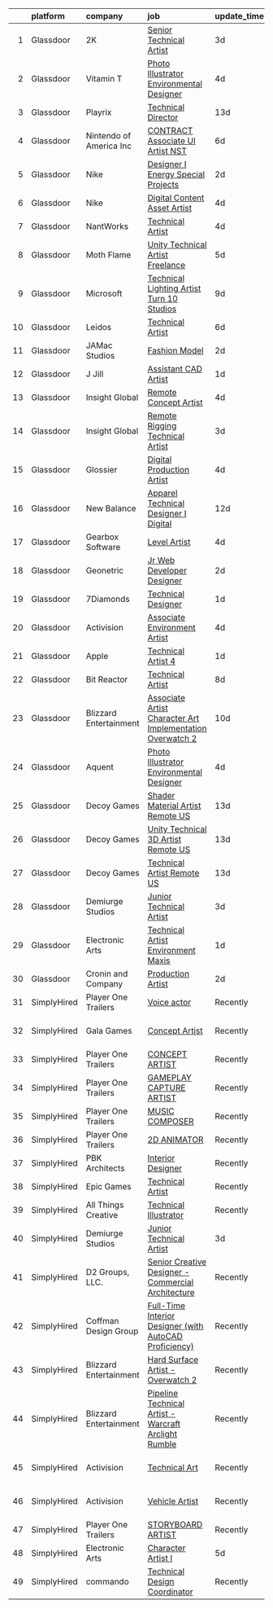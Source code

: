 

|    | platform    | company                 | job                                                                                                                                                                                                                                                                                                                                                                                                                                                                                                                                                                                                                                                                                                                                                                                                                                                                                                                                                                                                                                                                                                                                                                                                                                                                                                                    | update_time   | location             |
|---:|:------------|:------------------------|:-----------------------------------------------------------------------------------------------------------------------------------------------------------------------------------------------------------------------------------------------------------------------------------------------------------------------------------------------------------------------------------------------------------------------------------------------------------------------------------------------------------------------------------------------------------------------------------------------------------------------------------------------------------------------------------------------------------------------------------------------------------------------------------------------------------------------------------------------------------------------------------------------------------------------------------------------------------------------------------------------------------------------------------------------------------------------------------------------------------------------------------------------------------------------------------------------------------------------------------------------------------------------------------------------------------------------|:--------------|:---------------------|
|  1 | Glassdoor   | 2K                      | [Senior Technical Artist](https://www.glassdoor.com/partner/jobListing.htm?pos=128&ao=1136043&s=58&guid=0000018354a2f8469646155f85ff4220&src=GD_JOB_AD&t=SR&vt=w&ea=1&cs=1_d99acdca&cb=1663572310446&jobListingId=1008143333430&jrtk=3-0-1gdaa5u37jc9t801-1gdaa5u3qmbjh800-c9e68923315849ab-)                                                                                                                                                                                                                                                                                                                                                                                                                                                                                                                                                                                                                                                                                                                                                                                                                                                                                                                                                                                                                          | 3d            | Sparks Glencoe, MD   |
|  2 | Glassdoor   | Vitamin T               | [Photo Illustrator   Environmental Designer](https://www.glassdoor.com/partner/jobListing.htm?pos=106&ao=1110586&s=58&guid=0000018354a2f8469646155f85ff4220&src=GD_JOB_AD&t=SR&vt=w&cs=1_4a745d85&cb=1663572310445&jobListingId=1008140227186&cpc=AC285F3A3ECA6BB0&jrtk=3-0-1gdaa5u37jc9t801-1gdaa5u3qmbjh800-42777e14dc838ac7--6NYlbfkN0DMrcEu7yrtATojKJA7cEzGQ3FdRGWLh0CZQInL4ECGI6k5tN82kdM0OKoro5eXmjoru7Ml-LdBgCWT7RVqghaEdmJ595VS3qAkYMjVkLq00zYQDHcYxl02xao_YJRJiGzSp8fQPDhBydiiRqZysuAVggFAf9Rp9SCC_CSDjwiKhODPv4GJEMDoQ_2eFt9K73n1nCGu4DCzChMlWaIXLzbRtiGLHQqUMqbkqf5X6bHoTboMFUgVPcPhdh9ykUphYjw59dofjUOJ5-qAV4hgbLRYtSLCgvNDvUn8eMPqSQpuMTBMjir1dGqjkEDjSlxPvIxZsc8ifP5E0cIkrRwlxpfuDhnj_EIB1UtYZxbMsADSc5Est13NjmTqNtO9R1yvtG3MB85UCC4DUalMKTDD7X-vaeqCnX-wAY5z0ReBPwczQ3WZTxU5k8WFXYzZqsSQgoAK6PHBrluykK9sJ1CU7JDmVw63yGHevFY%3D)                                                                                                                                                                                                                                                                                                                                                                                                                                                                         | 4d            | Remote               |
|  3 | Glassdoor   | Playrix                 | [Technical Director](https://www.glassdoor.com/partner/jobListing.htm?pos=124&ao=1136043&s=58&guid=0000018354a2f8469646155f85ff4220&src=GD_JOB_AD&t=SR&vt=w&cs=1_f90d56be&cb=1663572310446&jobListingId=1008118610380&jrtk=3-0-1gdaa5u37jc9t801-1gdaa5u3qmbjh800-ceefc357e52adf93-)                                                                                                                                                                                                                                                                                                                                                                                                                                                                                                                                                                                                                                                                                                                                                                                                                                                                                                                                                                                                                                    | 13d           | Remote               |
|  4 | Glassdoor   | Nintendo of America Inc | [CONTRACT   Associate UI Artist  NST ](https://www.glassdoor.com/partner/jobListing.htm?pos=109&ao=1136043&s=58&guid=0000018354a2f8469646155f85ff4220&src=GD_JOB_AD&t=SR&vt=w&cs=1_347eb15b&cb=1663572310446&jobListingId=1008135020772&jrtk=3-0-1gdaa5u37jc9t801-1gdaa5u3qmbjh800-36b8008bbe381faa-)                                                                                                                                                                                                                                                                                                                                                                                                                                                                                                                                                                                                                                                                                                                                                                                                                                                                                                                                                                                                                  | 6d            | Redmond, WA          |
|  5 | Glassdoor   | Nike                    | [Designer I  Energy   Special Projects](https://www.glassdoor.com/partner/jobListing.htm?pos=123&ao=1136043&s=58&guid=0000018354a2f8469646155f85ff4220&src=GD_JOB_AD&t=SR&vt=w&cs=1_008c7607&cb=1663572310446&jobListingId=1008145293517&jrtk=3-0-1gdaa5u37jc9t801-1gdaa5u3qmbjh800-bf9807f383f8e614-)                                                                                                                                                                                                                                                                                                                                                                                                                                                                                                                                                                                                                                                                                                                                                                                                                                                                                                                                                                                                                 | 2d            | Boston, MA           |
|  6 | Glassdoor   | Nike                    | [Digital Content Asset Artist](https://www.glassdoor.com/partner/jobListing.htm?pos=111&ao=1136043&s=58&guid=0000018354a2f8469646155f85ff4220&src=GD_JOB_AD&t=SR&vt=w&cs=1_1915fcb2&cb=1663572310446&jobListingId=1008139811840&jrtk=3-0-1gdaa5u37jc9t801-1gdaa5u3qmbjh800-171d43c18cb6b526-)                                                                                                                                                                                                                                                                                                                                                                                                                                                                                                                                                                                                                                                                                                                                                                                                                                                                                                                                                                                                                          | 4d            | Beaverton, OR        |
|  7 | Glassdoor   | NantWorks               | [Technical Artist](https://www.glassdoor.com/partner/jobListing.htm?pos=126&ao=1136043&s=58&guid=0000018354a2f8469646155f85ff4220&src=GD_JOB_AD&t=SR&vt=w&cs=1_cd4eda90&cb=1663572310446&jobListingId=1008139954937&jrtk=3-0-1gdaa5u37jc9t801-1gdaa5u3qmbjh800-eac0bc882fb05c56-)                                                                                                                                                                                                                                                                                                                                                                                                                                                                                                                                                                                                                                                                                                                                                                                                                                                                                                                                                                                                                                      | 4d            | El Segundo, CA       |
|  8 | Glassdoor   | Moth   Flame            | [Unity Technical Artist  Freelance](https://www.glassdoor.com/partner/jobListing.htm?pos=110&ao=1136043&s=58&guid=0000018354a2f8469646155f85ff4220&src=GD_JOB_AD&t=SR&vt=w&ea=1&cs=1_4e65bbe4&cb=1663572310446&jobListingId=1008136977965&jrtk=3-0-1gdaa5u37jc9t801-1gdaa5u3qmbjh800-5ec2338b2d417aff-)                                                                                                                                                                                                                                                                                                                                                                                                                                                                                                                                                                                                                                                                                                                                                                                                                                                                                                                                                                                                                | 5d            | New York, NY         |
|  9 | Glassdoor   | Microsoft               | [Technical Lighting Artist   Turn 10 Studios](https://www.glassdoor.com/partner/jobListing.htm?pos=117&ao=1136043&s=58&guid=0000018354a2f8469646155f85ff4220&src=GD_JOB_AD&t=SR&vt=w&cs=1_26629e96&cb=1663572310446&jobListingId=1008129981036&jrtk=3-0-1gdaa5u37jc9t801-1gdaa5u3qmbjh800-4918a6e6feee778c-)                                                                                                                                                                                                                                                                                                                                                                                                                                                                                                                                                                                                                                                                                                                                                                                                                                                                                                                                                                                                           | 9d            | Redmond, WA          |
| 10 | Glassdoor   | Leidos                  | [Technical Artist](https://www.glassdoor.com/partner/jobListing.htm?pos=101&ao=1110586&s=58&guid=0000018354a2f8469646155f85ff4220&src=GD_JOB_AD&t=SR&vt=w&cs=1_c5947ac1&cb=1663572310442&jobListingId=1008135294225&cpc=292036AD7E8A5303&jrtk=3-0-1gdaa5u37jc9t801-1gdaa5u3qmbjh800-d06de7a4ebd96c9d--6NYlbfkN0CZUO70VSdYKA8PR3jfrSh5ljhqJhfDt0PzQCMubt8cRihWbmqO_-Ccw6DGinMZCyJzs5x5pSWXsLw9cYoBeQ9g5l78hujpUU9c8QSHLT6Cd0fp6FxCE9o2hPDtrdGG6iXMvK6uOWRLq6-e_ySAAhRdnSoCjCSOkuQV_4vHOebLxslhHk-kjK7-KovB4HnbuhYvmRU97lSrDi5PkHPa4YQsAB0MsbL9B4oIUYYAt_q5ZVokfFfIUqksggaFaoWdki2FnDm5RJoJMYv68UWA4AcXKbEbKr3NF7kjNmP2X1u5eqIsqSNY58_-O2dKzMcgPXRFVs05KjdZ06zsCXt5pyKPId36_T3QJYP84kadbp7UXoSWfIDPBNoT9fKwj_YK76EGDhW47LU-ZqVklQpvLcWmrPNPFP_Yq5ECyvDW0-pYXBr6CpTKn8B-sJ-v4FPBeahTY_QGZfh_CIjPgUeVrlHgbXVn5ZRDIRX40oP6XLkZ9_X97qkjHCmE3-oKHvVbB819o_Pv9tXqWvXkqUVpl2Ssh2IdL0hY0CDlZ7JlnGZSTF7Kbz2GxjWtE-KM2cO562eyhYA5yMRw4pP3WdqgjfhI6uJSE4dkWFLXCrQTK5rT7g%3D%3D)                                                                                                                                                                                                                                                                                                                                                     | 6d            | Reston, VA           |
| 11 | Glassdoor   | JAMac Studios           | [Fashion Model](https://www.glassdoor.com/partner/jobListing.htm?pos=118&ao=1136043&s=58&guid=0000018354a2f8469646155f85ff4220&src=GD_JOB_AD&t=SR&vt=w&ea=1&cs=1_4f679e70&cb=1663572310446&jobListingId=1008145908102&jrtk=3-0-1gdaa5u37jc9t801-1gdaa5u3qmbjh800-a79aa7d9a4e8ba49-)                                                                                                                                                                                                                                                                                                                                                                                                                                                                                                                                                                                                                                                                                                                                                                                                                                                                                                                                                                                                                                    | 2d            | Hollywood, CA        |
| 12 | Glassdoor   | J Jill                  | [Assistant CAD Artist](https://www.glassdoor.com/partner/jobListing.htm?pos=113&ao=1136043&s=58&guid=0000018354a2f8469646155f85ff4220&src=GD_JOB_AD&t=SR&vt=w&cs=1_aaec6abf&cb=1663572310446&jobListingId=1008146395044&jrtk=3-0-1gdaa5u37jc9t801-1gdaa5u3qmbjh800-83c73653603536e4-)                                                                                                                                                                                                                                                                                                                                                                                                                                                                                                                                                                                                                                                                                                                                                                                                                                                                                                                                                                                                                                  | 1d            | Quincy, MA           |
| 13 | Glassdoor   | Insight Global          | [Remote Concept Artist](https://www.glassdoor.com/partner/jobListing.htm?pos=104&ao=1110586&s=58&guid=0000018354a2f8469646155f85ff4220&src=GD_JOB_AD&t=SR&vt=w&cs=1_4d5e0867&cb=1663572310444&jobListingId=1008139690174&cpc=8795CF9063CD573D&jrtk=3-0-1gdaa5u37jc9t801-1gdaa5u3qmbjh800-2b0e9ba5bec63c0a--6NYlbfkN0BKkHZu3wF05EeDimN_p6sYpKCMArvwa95YdH7UpkaBCqc7l59ErwqcyE8VoIfttn7izDPnG9RTw471fF0tc_E7kS3rvaL6PT4o8lLBk2bnATl0bamSrPBxyfMvurTIHTEf26yLwcrYYzMKqHXxwpnoS1v-5K02P9w-6ImfEgw4smwOOOQaDPaM41r-xtnKJcTn2sX-mYaTxtnXx4IzmEm0m7RjBFqwQaNGwU9CCDCqC_nbb3iaUJbwwqSS42oAJ60lNpTT_EYy1Dimqivz7mHOSb_WxHygOu1J5FrsBtIswFlQlluxP_JiIbofI1KSx5eBmnYa5eGSHdsMrGo054TqTF6RsHfmJN_E_abJX6wRSlYn1R4TiATMdHBDuk-QWjpKhxGfNx2RIymAaYH0fUoMqqVAboM-o-wPfEO2-3MpkhI5uZ7j0M_D4bHjACCXBKpfzbrKLhU9r9rQM0YyRme5cjUx4V6o0XTEGHl_hLjq5w%3D%3D)                                                                                                                                                                                                                                                                                                                                                                                                                                                                                | 4d            | Burlingame, CA       |
| 14 | Glassdoor   | Insight Global          | [Remote Rigging Technical Artist](https://www.glassdoor.com/partner/jobListing.htm?pos=105&ao=1110586&s=58&guid=0000018354a2f8469646155f85ff4220&src=GD_JOB_AD&t=SR&vt=w&cs=1_960a879b&cb=1663572310445&jobListingId=1008143738306&cpc=F41FEAB56D215062&jrtk=3-0-1gdaa5u37jc9t801-1gdaa5u3qmbjh800-4f9d781f1aec294e--6NYlbfkN0BKkHZu3wF05EeDimN_p6sYpKCMArvwa95YdH7UpkaBCqc7l59ErwqcyE8VoIfttn4TBTZz3H0_2r_FOnyuKsjuN2WIcIL2Uajy_MU66JEexMSVXct9zLSgXuCU_JCOloJfibz8cgsaRAUfoA_BpCsVxvhQ9InGiuq1w4CYZwevGqUiEtXer-eAUnbhzHuybXzngAdv-zD19qf9IbtKHZGCk0NvrOdVqpog1gLzHmqNUqb2qNoPToy0mq0cbVIscBDiepGwFSdkSxYjrR8UdWnA8c5GgseHuje_KWYz_2GHsbvWNxjUTdNLhZKbkBEwOE2DOxclhX5M_Rpagixorkb48c9DCYkY9t526vVJwaFu6Y2HgXksv2jD7IQEB6J6cYqQW914QBLCGAmMVDE7ZKb_zcrxonO6TphYWjl5U59qSzaDE0WFhTF1ZfGLFktXhdMJDn0TYmfbIK3GWYpWXfY7V1Cukek9BbYmMkolnoVylg%3D%3D)                                                                                                                                                                                                                                                                                                                                                                                                                                                                      | 3d            | Burlingame, CA       |
| 15 | Glassdoor   | Glossier                | [Digital Production Artist](https://www.glassdoor.com/partner/jobListing.htm?pos=130&ao=1136043&s=58&guid=0000018354a2f8469646155f85ff4220&src=GD_JOB_AD&t=SR&vt=w&cs=1_ccc61c3a&cb=1663572310446&jobListingId=1008139888461&jrtk=3-0-1gdaa5u37jc9t801-1gdaa5u3qmbjh800-1df7acf11fe1e211-)                                                                                                                                                                                                                                                                                                                                                                                                                                                                                                                                                                                                                                                                                                                                                                                                                                                                                                                                                                                                                             | 4d            | New York, NY         |
| 16 | Glassdoor   | New Balance             | [Apparel Technical Designer I  Digital](https://www.glassdoor.com/partner/jobListing.htm?pos=103&ao=1110586&s=58&guid=0000018354a2f8469646155f85ff4220&src=GD_JOB_AD&t=SR&vt=w&cs=1_462f8f4a&cb=1663572310444&jobListingId=1008121565696&cpc=0C139D4CAD5A6DB2&jrtk=3-0-1gdaa5u37jc9t801-1gdaa5u3qmbjh800-caa991a41a1d7283--6NYlbfkN0A-NHPE89aMEoKiA8B41Hae2nLWj54W-Qo-xrCvCh0mhHD8GUsE6Bc1X2xP3_XkCS5wGnEYOWzN4bBNNX3rQc64RUPxBSuMuB3Pzi2alplLZrarPEQp7JL7XE6KsqB28vrQtfn9slL8SfrgvMWk-P2w1yz6rnVhcdZX-OG0yoIZnMp-nTkmpGLcFqE03DC0bOUUGQDchavLxLV9JCVYLPKAgRJmL9eNY5b_U_E-PxjPUWTWdpvNhMM5q601agpLu0jqBgDVZVGvHNLsA7E6EqMotle76BqXWiNTFV_i29pv2kG9VylE9P68d5vl68iIM-5Ueba6QHPzzBxuykl3G8lMNtwVIV6iF7aUNyUCQJ4T2SSrE_AteneMKnR14z-B8X9IBZOBdeCRu8TtWosZpRMM6w6jpQdVDowc-UoBsRHFmOEerFcDjLppBiYHlY1v1a_cbmb030vuxosfKFS9KA6UUEwhQjxwO8jrbaiddDwTv4Xr7T6Ty-pUEWgqQM4Om2jszcg5eYwd4krkRJ-5ySgJjhHoea9uf6TIhFOnm7kk9CZ-_Z4gf5cAbPEMs63MBKCu_tePQaz5d2jWORM-plyV)                                                                                                                                                                                                                                                                                                                                                            | 12d           | Brighton, MA         |
| 17 | Glassdoor   | Gearbox Software        | [Level Artist](https://www.glassdoor.com/partner/jobListing.htm?pos=115&ao=1136043&s=58&guid=0000018354a2f8469646155f85ff4220&src=GD_JOB_AD&t=SR&vt=w&ea=1&cs=1_4f23bf64&cb=1663572310446&jobListingId=1008140783243&jrtk=3-0-1gdaa5u37jc9t801-1gdaa5u3qmbjh800-9ce522cce5f72a7a-)                                                                                                                                                                                                                                                                                                                                                                                                                                                                                                                                                                                                                                                                                                                                                                                                                                                                                                                                                                                                                                     | 4d            | Frisco, TX           |
| 18 | Glassdoor   | Geonetric               | [Jr  Web Developer   Designer](https://www.glassdoor.com/partner/jobListing.htm?pos=116&ao=1136043&s=58&guid=0000018354a2f8469646155f85ff4220&src=GD_JOB_AD&t=SR&vt=w&ea=1&cs=1_73eb5727&cb=1663572310446&jobListingId=1008145076799&jrtk=3-0-1gdaa5u37jc9t801-1gdaa5u3qmbjh800-baad3f8d762912bb-)                                                                                                                                                                                                                                                                                                                                                                                                                                                                                                                                                                                                                                                                                                                                                                                                                                                                                                                                                                                                                     | 2d            | Remote               |
| 19 | Glassdoor   | 7Diamonds               | [Technical Designer](https://www.glassdoor.com/partner/jobListing.htm?pos=129&ao=1136043&s=58&guid=0000018354a2f8469646155f85ff4220&src=GD_JOB_AD&t=SR&vt=w&ea=1&cs=1_3463820a&cb=1663572310446&jobListingId=1008146832180&jrtk=3-0-1gdaa5u37jc9t801-1gdaa5u3qmbjh800-cadf6ce4aa078c4d-)                                                                                                                                                                                                                                                                                                                                                                                                                                                                                                                                                                                                                                                                                                                                                                                                                                                                                                                                                                                                                               | 1d            | Santa Ana, CA        |
| 20 | Glassdoor   | Activision              | [Associate Environment Artist](https://www.glassdoor.com/partner/jobListing.htm?pos=121&ao=1136043&s=58&guid=0000018354a2f8469646155f85ff4220&src=GD_JOB_AD&t=SR&vt=w&cs=1_b5d16891&cb=1663572310446&jobListingId=1008141048620&jrtk=3-0-1gdaa5u37jc9t801-1gdaa5u3qmbjh800-d426e1abbae85a05-)                                                                                                                                                                                                                                                                                                                                                                                                                                                                                                                                                                                                                                                                                                                                                                                                                                                                                                                                                                                                                          | 4d            | Carlsbad, CA         |
| 21 | Glassdoor   | Apple                   | [Technical Artist 4](https://www.glassdoor.com/partner/jobListing.htm?pos=102&ao=1110586&s=58&guid=0000018354a2f8469646155f85ff4220&src=GD_JOB_AD&t=SR&vt=w&cs=1_e0a10492&cb=1663572310443&jobListingId=1008146232600&cpc=2CAED5C921A5F994&jrtk=3-0-1gdaa5u37jc9t801-1gdaa5u3qmbjh800-59577bc04691b678--6NYlbfkN0BvKrLyj5gPmtZO9T8euul8TCxuuKNOtzRJOomxnwSEodTz2Bc-sPZl1dBMH13w-jM3Lky9chrS9R9Sv0Ya2lS0-7FF7ZjejRXfumDAu1Qrj92Pr9rehkvIF7ApDYQDLrGHE9RLcLMdGWtTSDawkZgwP7dhjfpBDAe74UHLM_2hwpYQPODqJc3nJGl082oMekbFyh40NLsAQjPWYXhx0FVSRprvo0-bm5FqnzJ5ApuZxrWCK1K75gIUF0fHI1CNywWc4pC0dkbJbMHLkOQ1jdFD7u-oGGZOYKP3GeIpls92-47j9n4nIwrW9r_TALR785xe6-fbcUR95JMZ8KzGhYZsps1nZvAklEjbBx3dIOuDpOZyrDpCSAF-yJy05FiVYjjTdTjCDqYpiLXTDsaCJdfRm0wFMO2l36leEIADKCmRVI26Eqgxs8HzXtqPO5bO5kJp7uoqnfizI8rg-bmDbxpXA1Fg0oj9RNlbfum7EfJCSnzwfMXB2ZDzpi2grd7ZOzhITgkdx-BnI9i7EUGCh9_4Bx1Jxc9LYAH9v7BV9Bp38TKgbgnO5x3OB4Wa_KdviSY09eC3Xbf1mi8m4I-iqekMtxa7uPAsnDJSO85Zdo32Ty1mZ1GnaHCCm50VDstVbQfdajYuSHN9ob0FbSLPCorJMj67yxgeI9N7xEdevH0Pv0x0LgZvBjBzjEnqvaEWza7Ct7i-d2uNH-HvXLASLjcinO96vNQxO5gNSWxkTI5tV0OWaCTAplJIrq4TRIui_d07TRQXhi2ULjz_JSatmTZlrWEn6i_u1CJwRf3tN_TRgMXfY0q3XS_IX2RHabVg5NxiubyRjAmxCAgl1CXwY-DuGbVUEDjBmOfl2an7jGnTPjUlo3dAzGmk4bYalsSuCttYJMCsbGfX6TcZbouCuQDVEmMlwGvSfzxxFinjpzuYtPJ0hkt4kebERaX3cFFxyE0%3D) | 1d            | Seattle, WA          |
| 22 | Glassdoor   | Bit Reactor             | [Technical Artist](https://www.glassdoor.com/partner/jobListing.htm?pos=120&ao=1136043&s=58&guid=0000018354a2f8469646155f85ff4220&src=GD_JOB_AD&t=SR&vt=w&cs=1_523b1d92&cb=1663572310446&jobListingId=1008131334277&jrtk=3-0-1gdaa5u37jc9t801-1gdaa5u3qmbjh800-ecbf8e66495545e3-)                                                                                                                                                                                                                                                                                                                                                                                                                                                                                                                                                                                                                                                                                                                                                                                                                                                                                                                                                                                                                                      | 8d            | Maryland             |
| 23 | Glassdoor   | Blizzard Entertainment  | [Associate Artist  Character Art Implementation   Overwatch 2](https://www.glassdoor.com/partner/jobListing.htm?pos=125&ao=1136043&s=58&guid=0000018354a2f8469646155f85ff4220&src=GD_JOB_AD&t=SR&vt=w&cs=1_af46f465&cb=1663572310446&jobListingId=1008127786090&jrtk=3-0-1gdaa5u37jc9t801-1gdaa5u3qmbjh800-819fbe421171abce-)                                                                                                                                                                                                                                                                                                                                                                                                                                                                                                                                                                                                                                                                                                                                                                                                                                                                                                                                                                                          | 10d           | Irvine, CA           |
| 24 | Glassdoor   | Aquent                  | [Photo Illustrator   Environmental Designer](https://www.glassdoor.com/partner/jobListing.htm?pos=107&ao=1110586&s=58&guid=0000018354a2f8469646155f85ff4220&src=GD_JOB_AD&t=SR&vt=w&cs=1_234fe2c3&cb=1663572310445&jobListingId=1008140344453&jrtk=3-0-1gdaa5u37jc9t801-1gdaa5u3qmbjh800-f9626332884c9882--6NYlbfkN0DMrcEu7yrtATojKJA7cEzGQ3FdRGWLh0CZQInL4ECGI9gD0Wolx9R2EDT7B77c2cQvZ-LXclHitNErX6ZBowx9BFPuwDLvs7nhaSTrulmd-7n8QuKqwl7RyRl-Rvty9-M-l_6dVrt1XtB8bFCCNRsyv9hQckWNsdeJY8EboN5ceMirbCXRE6afEhmmUj_oxaLac-G1_s-vAkoyqRmPqnDkgV7r9kLEeeK5eE21pyRVXQsQaILeA8ElVw1UOz1_WSqdQ9hQYrwaA1q3-4AIr_s6g-RZ7Nsn7zrfwqsQEX1qFt56P7PHkIVzU947mEVEJKGFkXXTgjxZ_51KpX5-WWaAzigT_Yvk1wyhbhFeOJyW8-fbHY3SQLrQjnbkiVsue8nuCVoInSkWIbcGZBp5Hs_s3m2DYkJErhTuAETNbIezyUoFnqFVpEVz50bs5YQg0mimyw7VdswyCQ%3D%3D)                                                                                                                                                                                                                                                                                                                                                                                                                                                                                                                | 4d            | Remote               |
| 25 | Glassdoor   | Decoy Games             | [Shader Material Artist  Remote US ](https://www.glassdoor.com/partner/jobListing.htm?pos=122&ao=1136043&s=58&guid=0000018354a2f8469646155f85ff4220&src=GD_JOB_AD&t=SR&vt=w&ea=1&cs=1_faf3c009&cb=1663572310446&jobListingId=1008119531425&jrtk=3-0-1gdaa5u37jc9t801-1gdaa5u3qmbjh800-a9a38e8225813338-)                                                                                                                                                                                                                                                                                                                                                                                                                                                                                                                                                                                                                                                                                                                                                                                                                                                                                                                                                                                                               | 13d           | Boston, MA           |
| 26 | Glassdoor   | Decoy Games             | [Unity Technical 3D Artist  Remote US ](https://www.glassdoor.com/partner/jobListing.htm?pos=112&ao=1136043&s=58&guid=0000018354a2f8469646155f85ff4220&src=GD_JOB_AD&t=SR&vt=w&ea=1&cs=1_92d632ec&cb=1663572310446&jobListingId=1008119531451&jrtk=3-0-1gdaa5u37jc9t801-1gdaa5u3qmbjh800-51e1440b4967bbcd-)                                                                                                                                                                                                                                                                                                                                                                                                                                                                                                                                                                                                                                                                                                                                                                                                                                                                                                                                                                                                            | 13d           | Boston, MA           |
| 27 | Glassdoor   | Decoy Games             | [Technical Artist  Remote US ](https://www.glassdoor.com/partner/jobListing.htm?pos=114&ao=1136043&s=58&guid=0000018354a2f8469646155f85ff4220&src=GD_JOB_AD&t=SR&vt=w&ea=1&cs=1_c764c003&cb=1663572310446&jobListingId=1008119531421&jrtk=3-0-1gdaa5u37jc9t801-1gdaa5u3qmbjh800-022d8c124618a47c-)                                                                                                                                                                                                                                                                                                                                                                                                                                                                                                                                                                                                                                                                                                                                                                                                                                                                                                                                                                                                                     | 13d           | Boston, MA           |
| 28 | Glassdoor   | Demiurge Studios        | [Junior Technical Artist](https://www.glassdoor.com/partner/jobListing.htm?pos=108&ao=1136043&s=58&guid=0000018354a2f8469646155f85ff4220&src=GD_JOB_AD&t=SR&vt=w&cs=1_3e31cfee&cb=1663572310446&jobListingId=1008142563488&jrtk=3-0-1gdaa5u37jc9t801-1gdaa5u3qmbjh800-95ead7c483662f3c-)                                                                                                                                                                                                                                                                                                                                                                                                                                                                                                                                                                                                                                                                                                                                                                                                                                                                                                                                                                                                                               | 3d            | Remote               |
| 29 | Glassdoor   | Electronic Arts         | [Technical Artist   Environment   Maxis](https://www.glassdoor.com/partner/jobListing.htm?pos=127&ao=1136043&s=58&guid=0000018354a2f8469646155f85ff4220&src=GD_JOB_AD&t=SR&vt=w&cs=1_26874f40&cb=1663572310446&jobListingId=1008146301762&jrtk=3-0-1gdaa5u37jc9t801-1gdaa5u3qmbjh800-2fbbb51cf2ab1cda-)                                                                                                                                                                                                                                                                                                                                                                                                                                                                                                                                                                                                                                                                                                                                                                                                                                                                                                                                                                                                                | 1d            | Redwood City, CA     |
| 30 | Glassdoor   | Cronin and Company      | [Production Artist](https://www.glassdoor.com/partner/jobListing.htm?pos=119&ao=1136043&s=58&guid=0000018354a2f8469646155f85ff4220&src=GD_JOB_AD&t=SR&vt=w&cs=1_ca5ec86f&cb=1663572310446&jobListingId=1008144972436&jrtk=3-0-1gdaa5u37jc9t801-1gdaa5u3qmbjh800-64a66e21f3ce56af-)                                                                                                                                                                                                                                                                                                                                                                                                                                                                                                                                                                                                                                                                                                                                                                                                                                                                                                                                                                                                                                     | 2d            | Remote               |
| 31 | SimplyHired | Player One Trailers     | [Voice actor](https://www.simplyhired.com/job/spDD-EJ3TjYBjE8eMRZ9eEmKaVlWQD6z3yRQeU5qhxOkgExTKczNWQ?q=technical+artist)                                                                                                                                                                                                                                                                                                                                                                                                                                                                                                                                                                                                                                                                                                                                                                                                                                                                                                                                                                                                                                                                                                                                                                                               | Recently      | Bellingham, WA       |
| 32 | SimplyHired | Gala Games              | [Concept Artist](https://www.simplyhired.com/job/t6WdmHVnYh8NtyyWYJKGEsjXAzdMFeODzbZbgZOTlhOX3xN3bcBGQg?q=technical+artist)                                                                                                                                                                                                                                                                                                                                                                                                                                                                                                                                                                                                                                                                                                                                                                                                                                                                                                                                                                                                                                                                                                                                                                                            | Recently      | San Francisco, CA    |
| 33 | SimplyHired | Player One Trailers     | [CONCEPT ARTIST](https://www.simplyhired.com/job/NHSymmraphyw8uHdSkV5Et_VVAdt0q4UIaYh_zD91KukT2nlM8P-Uw?q=technical+artist)                                                                                                                                                                                                                                                                                                                                                                                                                                                                                                                                                                                                                                                                                                                                                                                                                                                                                                                                                                                                                                                                                                                                                                                            | Recently      | Bellingham, WA       |
| 34 | SimplyHired | Player One Trailers     | [GAMEPLAY CAPTURE ARTIST](https://www.simplyhired.com/job/HXraHgKIbG6vVLIo2Lf-zxGSaoEreIAl0QAAQLy0mMnX4sTA664D8A?q=technical+artist)                                                                                                                                                                                                                                                                                                                                                                                                                                                                                                                                                                                                                                                                                                                                                                                                                                                                                                                                                                                                                                                                                                                                                                                   | Recently      | Bellingham, WA       |
| 35 | SimplyHired | Player One Trailers     | [MUSIC COMPOSER](https://www.simplyhired.com/job/Q15JfoKbrkv-b2B-w2mK05CTMp4EFK54X0BEOiWYbh53jaGHY360RA?q=technical+artist)                                                                                                                                                                                                                                                                                                                                                                                                                                                                                                                                                                                                                                                                                                                                                                                                                                                                                                                                                                                                                                                                                                                                                                                            | Recently      | Bellingham, WA       |
| 36 | SimplyHired | Player One Trailers     | [2D ANIMATOR](https://www.simplyhired.com/job/RC4ha0n68LpX4-3ZqG_oMrNMZyzb3U9izT2JXVaupWXd4fA74CKPEA?q=technical+artist)                                                                                                                                                                                                                                                                                                                                                                                                                                                                                                                                                                                                                                                                                                                                                                                                                                                                                                                                                                                                                                                                                                                                                                                               | Recently      | Bellingham, WA       |
| 37 | SimplyHired | PBK Architects          | [Interior Designer](https://www.simplyhired.com/job/VipHFgVojhWghdR_7TBjBrnCbVg8NnmPbNevT7QyTlB7lqM2DafqFw?q=technical+artist)                                                                                                                                                                                                                                                                                                                                                                                                                                                                                                                                                                                                                                                                                                                                                                                                                                                                                                                                                                                                                                                                                                                                                                                         | Recently      | San Antonio, TX      |
| 38 | SimplyHired | Epic Games              | [Technical Artist](https://www.simplyhired.com/job/iQyBHJVXYEr1fA8aRnN9qYZEeEwMuy2JEdUBPyBlmvgF0qwd74WVow?q=technical+artist)                                                                                                                                                                                                                                                                                                                                                                                                                                                                                                                                                                                                                                                                                                                                                                                                                                                                                                                                                                                                                                                                                                                                                                                          | Recently      | Cary, NC             |
| 39 | SimplyHired | All Things Creative     | [Technical Illustrator](https://www.simplyhired.com/job/UqsVW2i-f0pIqUQR-DwCNn4iRlZ3qOS5dEP8qhg0WR6uITdjXNSkxA?q=technical+artist)                                                                                                                                                                                                                                                                                                                                                                                                                                                                                                                                                                                                                                                                                                                                                                                                                                                                                                                                                                                                                                                                                                                                                                                     | Recently      | Remote               |
| 40 | SimplyHired | Demiurge Studios        | [Junior Technical Artist](https://www.simplyhired.com/job/BzBezTRyo6rss__o3gNwYdjWpq5ofY1dDQNMKaQHbA08u4JXrL0pew?q=technical+artist)                                                                                                                                                                                                                                                                                                                                                                                                                                                                                                                                                                                                                                                                                                                                                                                                                                                                                                                                                                                                                                                                                                                                                                                   | 3d            | Remote               |
| 41 | SimplyHired | D2 Groups, LLC.         | [Senior Creative Designer - Commercial Architecture](https://www.simplyhired.com/job/Yzphuvu4v4KIeGAg97r-GC4K2aaGuq7WuIAfSSpOBYl9P_dmzDtnLw?q=technical+artist)                                                                                                                                                                                                                                                                                                                                                                                                                                                                                                                                                                                                                                                                                                                                                                                                                                                                                                                                                                                                                                                                                                                                                        | Recently      | King of Prussia, PA  |
| 42 | SimplyHired | Coffman Design Group    | [Full-Time Interior Designer (with AutoCAD Proficiency)](https://www.simplyhired.com/job/Xx7hJsbn6OIObeoohRD70Y4VdH0y_sC279UDSdlsem1MGWNh8Uj_rg?q=technical+artist)                                                                                                                                                                                                                                                                                                                                                                                                                                                                                                                                                                                                                                                                                                                                                                                                                                                                                                                                                                                                                                                                                                                                                    | Recently      | Naples, FL           |
| 43 | SimplyHired | Blizzard Entertainment  | [Hard Surface Artist - Overwatch 2](https://www.simplyhired.com/job/6UbuxcizWm0FGl0VWvCtYyHq-2-jjcWZ_YsxRvD4XaS9M8_zOx_FMA?q=technical+artist)                                                                                                                                                                                                                                                                                                                                                                                                                                                                                                                                                                                                                                                                                                                                                                                                                                                                                                                                                                                                                                                                                                                                                                         | Recently      | Irvine, CA           |
| 44 | SimplyHired | Blizzard Entertainment  | [Pipeline Technical Artist - Warcraft Arclight Rumble](https://www.simplyhired.com/job/zvZ0g3W7YM-S1r1Gklb65jsViDiphOKA6Wm7VgGgj8cYQYAk1UeFeg?q=technical+artist)                                                                                                                                                                                                                                                                                                                                                                                                                                                                                                                                                                                                                                                                                                                                                                                                                                                                                                                                                                                                                                                                                                                                                      | Recently      | Irvine, CA           |
| 45 | SimplyHired | Activision              | [Technical Art](https://www.simplyhired.com/job/Scsb9oHL0CmHljZsIimIMtBJER65dgcduGq4el2yH5Q-GysoJqjJFg?q=technical+artist)                                                                                                                                                                                                                                                                                                                                                                                                                                                                                                                                                                                                                                                                                                                                                                                                                                                                                                                                                                                                                                                                                                                                                                                             | Recently      | Los Angeles, CA      |
| 46 | SimplyHired | Activision              | [Vehicle Artist](https://www.simplyhired.com/job/_7TrvAlV5DU73QZTl3GAyTOanwdp_XLaWbp35V2g-l4cCFNkbrKzVA?q=technical+artist)                                                                                                                                                                                                                                                                                                                                                                                                                                                                                                                                                                                                                                                                                                                                                                                                                                                                                                                                                                                                                                                                                                                                                                                            | Recently      | Los Angeles, CA      |
| 47 | SimplyHired | Player One Trailers     | [STORYBOARD ARTIST](https://www.simplyhired.com/job/WsM3HESh11erc7gbrwmB9wOuLc4G8EpuzkIDIBZRmQv2tJ5MIdyzZQ?q=technical+artist)                                                                                                                                                                                                                                                                                                                                                                                                                                                                                                                                                                                                                                                                                                                                                                                                                                                                                                                                                                                                                                                                                                                                                                                         | Recently      | Bellingham, WA       |
| 48 | SimplyHired | Electronic Arts         | [Character Artist I](https://www.simplyhired.com/job/ataY5hd-vmNxY4vbEAq9Xtmp0rNilcpA2rmtcVFbcEvBiJN1F_bCqg?q=technical+artist)                                                                                                                                                                                                                                                                                                                                                                                                                                                                                                                                                                                                                                                                                                                                                                                                                                                                                                                                                                                                                                                                                                                                                                                        | 5d            | Orlando, FL          |
| 49 | SimplyHired | commando                | [Technical Design Coordinator](https://www.simplyhired.com/job/s8WINT4dhRHW538TpC4ixYqH4bNDw4oIW2rvlfUjlr1MCVa7JkHRgg?q=technical+artist)                                                                                                                                                                                                                                                                                                                                                                                                                                                                                                                                                                                                                                                                                                                                                                                                                                                                                                                                                                                                                                                                                                                                                                              | Recently      | South Burlington, VT |